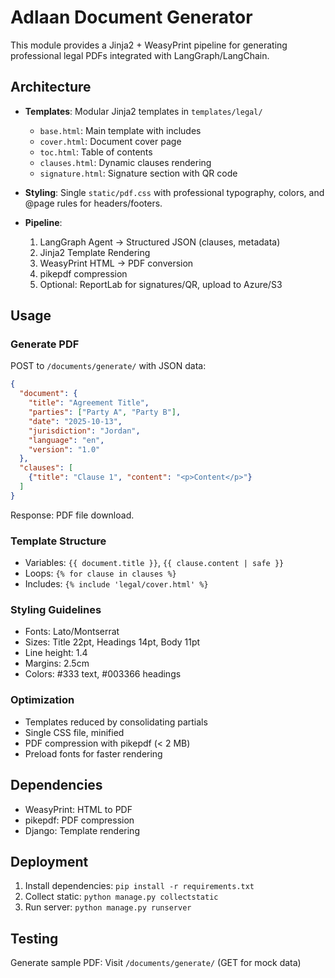 # Adlaan Document Generator

This module provides a Jinja2 + WeasyPrint pipeline for generating professional legal PDFs integrated with LangGraph/LangChain.

## Architecture

- **Templates**: Modular Jinja2 templates in `templates/legal/`
  - `base.html`: Main template with includes
  - `cover.html`: Document cover page
  - `toc.html`: Table of contents
  - `clauses.html`: Dynamic clauses rendering
  - `signature.html`: Signature section with QR code

- **Styling**: Single `static/pdf.css` with professional typography, colors, and @page rules for headers/footers.

- **Pipeline**:
  1. LangGraph Agent → Structured JSON (clauses, metadata)
  2. Jinja2 Template Rendering
  3. WeasyPrint HTML → PDF conversion
  4. pikepdf compression
  5. Optional: ReportLab for signatures/QR, upload to Azure/S3

## Usage

### Generate PDF

POST to `/documents/generate/` with JSON data:

```json
{
  "document": {
    "title": "Agreement Title",
    "parties": ["Party A", "Party B"],
    "date": "2025-10-13",
    "jurisdiction": "Jordan",
    "language": "en",
    "version": "1.0"
  },
  "clauses": [
    {"title": "Clause 1", "content": "<p>Content</p>"}
  ]
}
```

Response: PDF file download.

### Template Structure

- Variables: `{{ document.title }}`, `{{ clause.content | safe }}`
- Loops: `{% for clause in clauses %}`
- Includes: `{% include 'legal/cover.html' %}`

### Styling Guidelines

- Fonts: Lato/Montserrat
- Sizes: Title 22pt, Headings 14pt, Body 11pt
- Line height: 1.4
- Margins: 2.5cm
- Colors: #333 text, #003366 headings

### Optimization

- Templates reduced by consolidating partials
- Single CSS file, minified
- PDF compression with pikepdf (< 2 MB)
- Preload fonts for faster rendering

## Dependencies

- WeasyPrint: HTML to PDF
- pikepdf: PDF compression
- Django: Template rendering

## Deployment

1. Install dependencies: `pip install -r requirements.txt`
2. Collect static: `python manage.py collectstatic`
3. Run server: `python manage.py runserver`

## Testing

Generate sample PDF: Visit `/documents/generate/` (GET for mock data)
